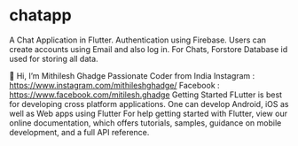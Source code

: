 # chatapp
A Chat Application in Flutter.
Authentication using Firebase. Users can create accounts using Email and also log in. For Chats, Forstore Database id used for storing all data.

👋 Hi, I’m Mithilesh Ghadge
Passionate Coder from India
Instagram : https://www.instagram.com/mithileshghadge/
Facebook : https://www.facebook.com/mitilesh.ghadge
Getting Started
FLutter is best for developing cross platform applications. One can develop Android, iOS as well as Web apps using Flutter For help getting started with Flutter, view our online documentation, which offers tutorials, samples, guidance on mobile development, and a full API reference.
 
